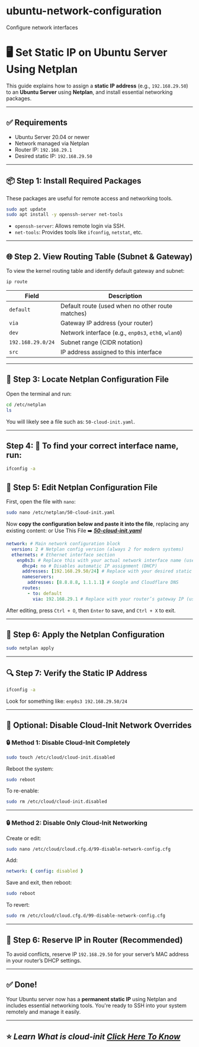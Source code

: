 # ubuntu-network-configuration
Configure network interfaces

# 🖥️ Set Static IP on Ubuntu Server Using Netplan

This guide explains how to assign a **static IP address** (e.g., `192.168.29.50`) to an **Ubuntu Server** using **Netplan**, and install essential networking packages.

---

## ✅ Requirements

- Ubuntu Server 20.04 or newer
- Network managed via Netplan
- Router IP: `192.168.29.1`
- Desired static IP: `192.168.29.50`

---

## 📦 Step 1: Install Required Packages

These packages are useful for remote access and networking tools.

```bash
sudo apt update
sudo apt install -y openssh-server net-tools
```

- `openssh-server`: Allows remote login via SSH.
- `net-tools`: Provides tools like `ifconfig`, `netstat`, etc.

---

## 🌐 Step 2. View Routing Table (Subnet & Gateway)

To view the kernel routing table and identify default gateway and subnet:

```
ip route
```
| Field             | Description                                         |
| ----------------- | --------------------------------------------------- |
| `default`         | Default route (used when no other route matches)    |
| `via`             | Gateway IP address (your router)                    |
| `dev`             | Network interface (e.g., `enp0s3`, `eth0`, `wlan0`) |
| `192.168.29.0/24` | Subnet range (CIDR notation)                        |
| `src`             | IP address assigned to this interface               |

---

## 📁 Step 3: Locate Netplan Configuration File

Open the terminal and run:

```bash
cd /etc/netplan
ls
```

You will likely see a file such as: `50-cloud-init.yaml`.

---

## Step 4: 🔁 To find your correct interface name, run:

```bash
ifconfig -a
```

## 📝 Step 5: Edit Netplan Configuration File

First, open the file with `nano`:

```bash
sudo nano /etc/netplan/50-cloud-init.yaml
```

Now **copy the configuration below and paste it into the file**, replacing any existing content:
or Use This File ➡️ **_[50-cloud-init.yaml](./50-cloud-init.yaml)_**

```yaml
network: # Main network configuration block
  version: 2 # Netplan config version (always 2 for modern systems)
  ethernets: # Ethernet interface section
    enp0s3: # Replace this with your actual network interface name (use `ip a` to check)
      dhcp4: no # Disables automatic IP assignment (DHCP)
      addresses: [192.168.29.50/24] # Replace with your desired static IP and subnet (e.g., 192.168.1.X/24)
      nameservers:
        addresses: [8.8.8.8, 1.1.1.1] # Google and Cloudflare DNS
      routes:
        - to: default
          via: 192.168.29.1 # Replace with your router’s gateway IP (usually 192.168.1.1 or 192.168.0.1)
```

After editing, press `Ctrl + O`, then `Enter` to save, and `Ctrl + X` to exit.

---

## 💾 Step 6: Apply the Netplan Configuration

```bash
sudo netplan apply
```

---

## 🔍 Step 7: Verify the Static IP Address

```bash
ifconfig -a
```

Look for something like: `enp0s3 192.168.29.50/24`

---

## 🚫 Optional: Disable Cloud-Init Network Overrides

### 🔒 Method 1: Disable Cloud-Init Completely

```bash
sudo touch /etc/cloud/cloud-init.disabled
```

Reboot the system:

```bash
sudo reboot
```

To re-enable:

```bash
sudo rm /etc/cloud/cloud-init.disabled
```

---

### 🔒 Method 2: Disable Only Cloud-Init Networking

Create or edit:

```bash
sudo nano /etc/cloud/cloud.cfg.d/99-disable-network-config.cfg
```

Add:

```yaml
network: { config: disabled }
```

Save and exit, then reboot:

```bash
sudo reboot
```

To revert:

```bash
sudo rm /etc/cloud/cloud.cfg.d/99-disable-network-config.cfg
```

---

## 📌 Step 6: Reserve IP in Router (Recommended)

To avoid conflicts, reserve IP `192.168.29.50` for your server’s MAC address in your router’s DHCP settings.

---

## ✅ Done!

Your Ubuntu server now has a **permanent static IP** using Netplan and includes essential networking tools. You're ready to SSH into your system remotely and manage it easily.

---

## ⭐ **_Learn What is cloud-init [Click Here To Know](./cloud-init.md)_**
